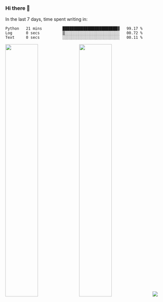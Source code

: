 ### Hi there 👋

In the last 7 days, time spent writing in:

<!--START_SECTION:waka-->

```text
Python   21 mins         ████████████████████████▓   99.17 %
Log      0 secs          ▒░░░░░░░░░░░░░░░░░░░░░░░░   00.72 %
Text     0 secs          ░░░░░░░░░░░░░░░░░░░░░░░░░   00.11 %
```

<!--END_SECTION:waka-->

<img src="https://wakatime.com/share/@jimtje/5d0c92de-08f8-4a72-8f2f-6a9693d1e318.svg" width=45% height=45%> <img src="https://wakatime.com/share/@jimtje/501498ae-bda5-4da7-a89d-b40bcdd5556d.svg" width=45% height=45%>
![](https://hit.yhype.me/github/profile?user_id=43537315)
